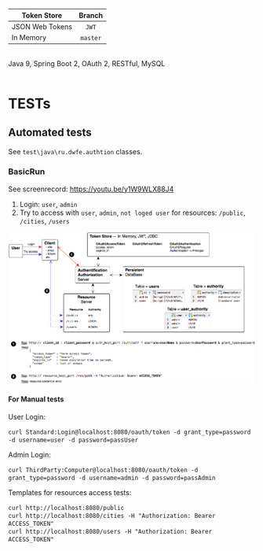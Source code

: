 | Token Store          | Branch        |
|----------------------|:-------------:|
| JSON Web Tokens      | `JWT`         |
| In Memory            | `master`      |
<br>
Java 9, Spring Boot 2, OAuth 2, RESTful, MySQL<br>
<br>

# TESTs
## Automated tests
See `test\java\ru.dwfe.authtion` classes.
### BasicRun
See screenrecord: https://youtu.be/y1W9WLX88J4
1. Login: `user`, `admin`
2. Try to access with `user`, `admin`, `not loged user` for resources: `/public`, `/cities`, `/users`

![Basic Run](./Authtion_BasicRun.png)

#### For Manual tests
User Login:
```
curl Standard:Login@localhost:8080/oauth/token -d grant_type=password -d username=user -d password=passUser
```

Admin Login:
```
curl ThirdParty:Computer@localhost:8080/oauth/token -d grant_type=password -d username=admin -d password=passAdmin
```

Templates for resources access tests:
```
curl http://localhost:8080/public
curl http://localhost:8080/cities -H "Authorization: Bearer ACCESS_TOKEN"
curl http://localhost:8080/users -H "Authorization: Bearer ACCESS_TOKEN"
```
